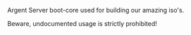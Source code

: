 Argent Server boot-core used for building our amazing iso's.

Beware, undocumented usage is strictly prohibited!